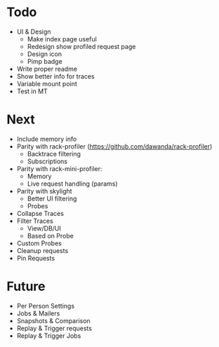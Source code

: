 # Todo

- UI & Design
  - Make index page useful
  - Redesign show profiled request page
  - Design icon
  - Pimp badge
- Write proper readme
- Show better info for traces
- Variable mount point
- Test in MT

# Next

- Include memory info
- Parity with rack-profiler (https://github.com/dawanda/rack-profiler)
  - Backtrace filtering
  - Subscriptions
- Parity with rack-mini-profiler:
  - Memory
  - Live request handling (params)
- Parity with skylight
  - Better UI filtering
  - Probes
- Collapse Traces
- Filter Traces
  - View/DB/UI
  - Based on Probe
- Custom Probes
- Cleanup requests
- Pin Requests

# Future

- Per Person Settings
- Jobs & Mailers
- Snapshots & Comparison
- Replay & Trigger requests
- Replay & Trigger Jobs
